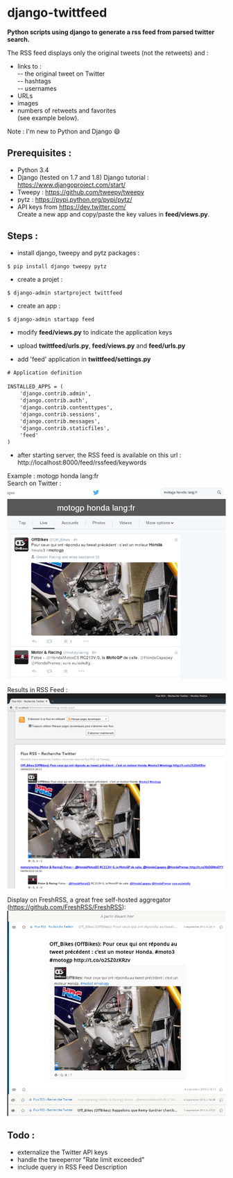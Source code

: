 # django-twittfeed
**Python scripts using django to generate a rss feed from parsed twitter search.**  
  
The RSS feed displays only the original tweets (not the retweets) and :
- links to :  
-- the original tweet on Twitter  
-- hashtags  
-- usernames  
- URLs 
- images
- numbers of retweets and favorites  
(see example below).  

Note : I'm new to Python and Django :smile:  
  
  
## **Prerequisites :**
- Python 3.4
- Django (tested on 1.7 and 1.8)
Django tutorial : https://www.djangoproject.com/start/
- Tweepy : https://github.com/tweepy/tweepy
- pytz : https://pypi.python.org/pypi/pytz/
- API keys from https://dev.twitter.com/  
Create a new app and copy/paste the key values in **feed/views.py**.

## **Steps :**
- install django, tweepy and pytz packages :
```
$ pip install django tweepy pytz
```

- create a projet :
```
$ django-admin startproject twittfeed
```

- create an app :
```
$ django-admin startapp feed
```

- modify **feed/views.py** to indicate the application keys

- upload **twittfeed/urls.py**, **feed/views.py** and **feed/urls.py**

- add 'feed' application in **twittfeed/settings.py**  
```
# Application definition

INSTALLED_APPS = (
    'django.contrib.admin',
    'django.contrib.auth',
    'django.contrib.contenttypes',
    'django.contrib.sessions',
    'django.contrib.messages',
    'django.contrib.staticfiles',
    'feed'
)
```

- after starting server, the RSS feed is available on this url :  
http://localhost:8000/feed/rssfeed/keywords

Example : motogp honda lang:fr   
Search on Twitter :  
![Twitter search](https://raw.githubusercontent.com/SamR1/django-twittfeed/master/images/twitter.png)  

Results in RSS Feed :  
![RSS Feed](https://raw.githubusercontent.com/SamR1/django-twittfeed/master/images/RSSFeed.png)  
  
Display on FreshRSS, a great free self-hosted aggregator (https://github.com/FreshRSS/FreshRSS):    
![FreshRSS](https://raw.githubusercontent.com/SamR1/django-twittfeed/master/images/FreshRSS.png)  
  

## **Todo :**
- externalize the Twitter API keys
- handle the tweeperror "Rate limit exceeded"
- include query in RSS Feed Description

